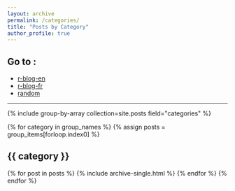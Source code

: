 ```yaml
---
layout: archive
permalink: /categories/
title: "Posts by Category"
author_profile: true
---
```


## Go to : 

+ [r-blog-en](http://colinfay.me/categories/#r-blog-en)
+ [r-blog-fr](http://colinfay.me/categories/#r-blog-fr)
+ [random](http://colinfay.me/categories/#random)

___

{% include group-by-array collection=site.posts field="categories" %}

{% for category in group_names %}
  {% assign posts = group_items[forloop.index0] %}
  <h2 id="{{ category | slugify }}" class="archive__subtitle">{{ category }}</h2>
  {% for post in posts %}
    {% include archive-single.html %}
  {% endfor %}
{% endfor %}
